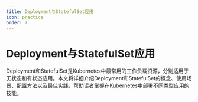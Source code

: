 ```yaml
---
title: Deployment与StatefulSet应用
icon: practice
order: 7
---
```


# Deployment与StatefulSet应用

Deployment和StatefulSet是Kubernetes中最常用的工作负载资源，分别适用于无状态和有状态应用。本文将详细介绍Deployment和StatefulSet的概念、使用场景、配置方法以及最佳实践，帮助读者掌握在Kubernetes中部署不同类型应用的技能。

